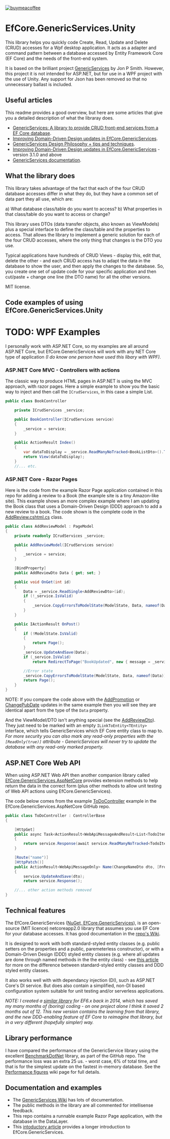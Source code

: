[
![buymeacoffee](https://www.buymeacoffee.com/assets/img/custom_images/orange_img.png)
](https://www.buymeacoffee.com/l709oYtzp)


# EfCore.GenericServices.Unity

This library helps you quickly code Create, Read, Update and Delete (CRUD) accesses for a Wpf desktop application. It acts as a adapter and command pattern between a database accessed by Entity Framework Core (EF Core) and the needs of the front-end system. 

It is based on the brilliant project [GenericServices](https://github.com/JonPSmith/EfCore.GenericServices) by Jon P Smith. However, this project it is not intended for ASP.NET, but for use in a WPF project with the use of Unity. Any support for Json has been removed so that no unnecessary ballast is included. 

## Useful articles

This readme provides a good overview, but here are some articles that give you a detailed description of what the libraray does.

* [GenericServices: A library to provide CRUD front-end services from a EF Core database](https://www.thereformedprogrammer.net/genericservices-a-library-to-provide-crud-front-end-services-from-a-ef-core-database/).
* [Improving Domain-Driven Design updates in EfCore.GenericServices](https://www.thereformedprogrammer.net/improving-domain-driven-design-updates-in-efcore-genericservices/).
* [GenericServices Design Philosophy + tips and techniques](https://www.thereformedprogrammer.net/genericservices-design-philosophy-tips-and-techniques/).
* [Improving Domain-Driven Design updates in EfCore.GenericServices](https://www.thereformedprogrammer.net/improving-domain-driven-design-updates-in-efcore-genericservices/) - version 3.1.0 and above
* [GenericServices documentation](https://github.com/JonPSmith/EfCore.GenericServices/wiki).


## What the library does

This library takes advantage of the fact that each of the four CRUD database accesses differ in what they do, but they have a common set of data part they all use, which are: 

a) What database class/table do you want to access?
b) What properties in that class/table do you want to access or change?

This library uses DTOs (data transfer objects, also known as ViewModels) plus a special interface to define the class/table and the properties to access.
That allows the library to implement a generic solution for each of the four CRUD accesses, where the only thing that changes is the DTO you use.

Typical applications have hundreds of CRUD Views - display this, edit that, delete the other -
and each CRUD access has to adapt the data in the database to show the user, and then apply the changes to the database. 
So, you create one set of update code for your specific application and then cut/paste + change one line (the DTO name) for all the other versions. 

MIT license.

## Code examples of using EfCore.GenericServices.Unity
# TODO: WPF Examples




I personally work with ASP.NET Core, so my examples are all around ASP.NET Core, but EfCore.GenericServices will work with any NET Core type of application
*(I do know one person have used this libary with WPF).*

### ASP.NET Core MVC - Controllers with actions

The classic way to produce HTML pages in ASP.NET is using the MVC approach, with razor pages.
Here a simple example to show you the basic way to inject and then call the `ICrudServices`, in this case a simple List.

```csharp
public class BookController

    private ICrudServices _service;

    public BookController(ICrudServices service)
    {
        _service = service;
    }

    public ActionResult Index()
    {
        var dataToDisplay = _service.ReadManyNoTracked<BookListDto>().ToList()
        return View(dataToDisplay);
    }
    //... etc.
```

### ASP.NET Core - Razor Pages

Here is the code from the example Razor Page application contained in this repo for adding a review to a Book (the example site is a tiny Amazon-like site).
This example shows an more complex example where I am updating the Book class that uses a Domain-Driven Design (DDD) approach 
to add a new review to a book. The code shown is the complete code in the [AddReview.cshtml.cs](https://github.com/JonPSmith/EfCore.GenericServices/blob/master/RazorPageApp/Pages/Home/AddReview.cshtml.cs) class.

```csharp
public class AddReviewModel : PageModel
{
    private readonly ICrudServices _service;

    public AddReviewModel(ICrudServices service)
    {
        _service = service;
    }

    [BindProperty]
    public AddReviewDto Data { get; set; }

    public void OnGet(int id)
    {
        Data = _service.ReadSingle<AddReviewDto>(id);
        if (!_service.IsValid)
        {
            _service.CopyErrorsToModelState(ModelState, Data, nameof(Data));
        }
    }

    public IActionResult OnPost()
    {
        if (!ModelState.IsValid)
        {
            return Page();
        }
        _service.UpdateAndSave(Data);
        if (_service.IsValid)
            return RedirectToPage("BookUpdated", new { message = _service.Message});

        //Error state
        _service.CopyErrorsToModelState(ModelState, Data, nameof(Data));
        return Page();
    }
}
```

NOTE: If you compare the code above with the 
[AddPromotion](https://github.com/JonPSmith/EfCore.GenericServices/blob/master/RazorPageApp/Pages/Home/AddPromotion.cshtml.cs) or
[ChangePubDate](https://github.com/JonPSmith/EfCore.GenericServices/blob/master/RazorPageApp/Pages/Home/ChangePubDate.cshtml.cs)
updates in the same example then you will see they are identical apart from the type of the `Data` property.

And the ViewModel/DTO isn't anything special (see the 
[AddReviewDto](https://github.com/JonPSmith/EfCore.GenericServices/blob/master/ServiceLayer/HomeController/Dtos/AddReviewDto.cs)). 
They just need to be marked with an empty 
`ILinkToEntity<TEntity>` interface, which tells GenericServices which EF Core entity 
class to map to. *For more security you can also mark any read-only properties with the 
`[ReadOnly(true)]` attribute - GenericServices will never try to update the 
database with any read-only marked property.*

## ASP.NET Core Web API

When using ASP.NET Web API then another companion library called [EfCore.GenericServices.AspNetCore](https://github.com/JonPSmith/EfCore.GenericServices.AspNetCore)
provides extension methods to help return the data in the correct form (plus other methods to allow unit testing of Web API actions using EfCore.GenericServices).

The code below comes from the example [ToDoController](https://github.com/JonPSmith/EfCore.GenericServices.AspNetCore/blob/master/ExampleWebApi/Controllers/ToDoController.cs)
example in the EfCore.GenericServices.AspNetCore GitHub repo.

```csharp
public class ToDoController : ControllerBase
{

    [HttpGet]
    public async Task<ActionResult<WebApiMessageAndResult<List<TodoItem>>>> GetManyAsync([FromServices]ICrudServices service)
    {
        return service.Response(await service.ReadManyNoTracked<TodoItem>().ToListAsync());
    }

    [Route("name")]
    [HttpPatch()]
    public ActionResult<WebApiMessageOnly> Name(ChangeNameDto dto, [FromServices]ICrudServices service)
    {
        service.UpdateAndSave(dto);
        return service.Response();

    //... other action methods removed 
}
```


## Technical features
The EfCore.GenericServices ([NuGet, EfCore.GenericServices](https://www.nuget.org/packages/EfCore.GenericServices/)), 
is an open-source (MIT licence) netcoreapp2.0 library that assumes you use EF Core for your database accesses. 
It has good documentation in the [repo's Wiki](https://github.com/JonPSmith/EfCore.GenericServices/wiki).

It is designed to work with both standard-styled
entity classes (e.g. public setters on the properties and a public, paremeterless constructor),
or with a Domain-Driven Design (DDD) styled entity classes (e.g. where all updates are done through named 
methods in the the entity class) - see 
[this article](https://www.thereformedprogrammer.net/creating-domain-driven-design-entity-classes-with-entity-framework-core/)
for more on the difference between standard-styled entity classes and DDD styled entity classes.

It also works well with with dependancy injection (DI), such as ASP.NET Core's DI service.
But does also contain a simplified, non-DI based configuration system suitable for unit testing 
and/or serverless applications.

*NOTE: I created a [similar library](https://github.com/JonPSmith/GenericServices)
for EF6.x back in 2014, which has saved my many months of (boring) coding -
on one project alone I think it saved 2 months out of 12.
This new version contains the learning from that library, and the new DDD-enabling feature of EF Core
to reimagine that library, but in a very different (hopefully simpler) way.*

## Library performance

I have compared the performance of the GenericService library using the excellent
[BenchmarkDotNet](https://github.com/dotnet/BenchmarkDotNet) library, as part of the GitHub repo.
The performance loss was an extra 25 us. - worst case, 6% of total time, and that is for the 
simplest update on the fastest in-memory database.
See the [Performance figures](https://github.com/JonPSmith/EfCore.GenericServices/wiki/Performance-figures)
wiki page for full details.

## Documentation and examples
* The [GenericServices Wiki](https://github.com/JonPSmith/EfCore.GenericServices/wiki) has
lots of documentation.
* The public methods in the library are all commented for intellisense feedback.
* This repo contains a runnable example Razor Page application, with the database in the DataLayer.
* This [intoductory article](https://www.thereformedprogrammer.net/genericservices-a-library-to-provide-crud-front-end-services-from-a-ef-core-database/)
provides a longer introduction to EfCore.GenericServices.